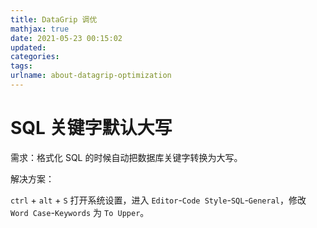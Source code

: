 ```yaml
---
title: DataGrip 调优
mathjax: true
date: 2021-05-23 00:15:02
updated:
categories:
tags:
urlname: about-datagrip-optimization
---
```




<!-- more -->

# SQL 关键字默认大写

需求：格式化 SQL 的时候自动把数据库关键字转换为大写。

解决方案：

`ctrl` + `alt` + `S` 打开系统设置，进入 `Editor`-`Code Style`-`SQL`-`General`，修改 `Word Case`-`Keywords` 为 `To Upper`。

